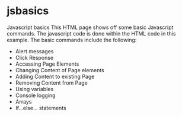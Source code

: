 # jsbasics
Javascript basics
This HTML page shows off some basic Javascript commands. The javascript code is done within the HTML code in this example. The basic commands include the following:
- Alert messages
- Click Response
- Accessing Page Elements
- Changing Content of Page elements
- Adding Content to existing Page
- Removing Content from Page
- Using variables
- Console logging
- Arrays
- If...else... statements

